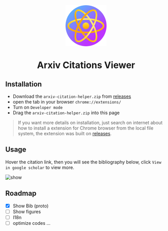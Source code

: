 <div align="center">
<img src="public/icon-128.png" alt="logo"/>
<h1> Arxiv Citations Viewer </h1>

</div>


## Installation

- Download the `arxiv-citation-helper.zip` from [releases](https://github.com/cy948/arxiv-citation-helper/releases)
- open the tab in your browser `chrome://extensions/`
- Turn on `Developer mode`
- Drag the `arxiv-citation-helper.zip` into this page

> If you want more details on installation, just search on internet about how to install a extension for Chrome browser from the local file system, the extension was built on [releases](https://github.com/cy948/arxiv-citation-helper/releases).

## Usage

Hover the citation link, then you will see the bibliography below, click `View in google scholar` to view more.

![show](https://github.com/user-attachments/assets/44729f1a-2f39-4115-9842-4e6b8a15eeaf)

## Roadmap

- [x] Show Bib (proto)
- [ ] Show figures
- [ ] I18n
- [ ] optimize codes ...
